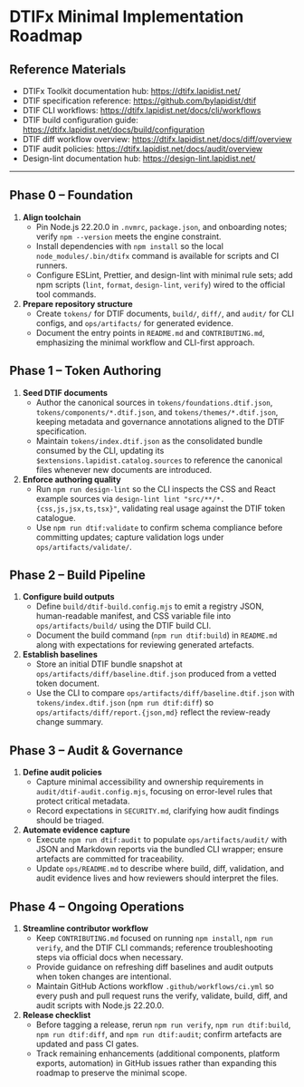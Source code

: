 # DTIFx Minimal Implementation Roadmap

## Reference Materials

- DTIFx Toolkit documentation hub: https://dtifx.lapidist.net/
- DTIF specification reference: https://github.com/bylapidist/dtif
- DTIF CLI workflows: https://dtifx.lapidist.net/docs/cli/workflows
- DTIF build configuration guide: https://dtifx.lapidist.net/docs/build/configuration
- DTIF diff workflow overview: https://dtifx.lapidist.net/docs/diff/overview
- DTIF audit policies: https://dtifx.lapidist.net/docs/audit/overview
- Design-lint documentation hub: https://design-lint.lapidist.net/

---

## Phase 0 – Foundation

1. **Align toolchain**
   - Pin Node.js 22.20.0 in `.nvmrc`, `package.json`, and onboarding notes; verify `npm --version` meets the engine constraint.
   - Install dependencies with `npm install` so the local `node_modules/.bin/dtifx` command is available for scripts and CI runners.
   - Configure ESLint, Prettier, and design-lint with minimal rule sets; add npm scripts (`lint`, `format`, `design-lint`, `verify`) wired to the official tool commands.
2. **Prepare repository structure**
   - Create `tokens/` for DTIF documents, `build/`, `diff/`, and `audit/` for CLI configs, and `ops/artifacts/` for generated evidence.
   - Document the entry points in `README.md` and `CONTRIBUTING.md`, emphasizing the minimal workflow and CLI-first approach.

## Phase 1 – Token Authoring

1. **Seed DTIF documents**
   - Author the canonical sources in `tokens/foundations.dtif.json`, `tokens/components/*.dtif.json`, and `tokens/themes/*.dtif.json`, keeping metadata and governance annotations aligned to the DTIF specification.
   - Maintain `tokens/index.dtif.json` as the consolidated bundle consumed by the CLI, updating its `$extensions.lapidist.catalog.sources` to reference the canonical files whenever new documents are introduced.
2. **Enforce authoring quality**
   - Run `npm run design-lint` so the CLI inspects the CSS and React example sources via `design-lint lint "src/**/*.{css,js,jsx,ts,tsx}"`, validating real usage against the DTIF token catalogue.
   - Use `npm run dtif:validate` to confirm schema compliance before committing updates; capture validation logs under `ops/artifacts/validate/`.

## Phase 2 – Build Pipeline

1. **Configure build outputs**
   - Define `build/dtif-build.config.mjs` to emit a registry JSON, human-readable manifest, and CSS variable file into `ops/artifacts/build/` using the DTIF build CLI.
   - Document the build command (`npm run dtif:build`) in `README.md` along with expectations for reviewing generated artefacts.
2. **Establish baselines**
   - Store an initial DTIF bundle snapshot at `ops/artifacts/diff/baseline.dtif.json` produced from a vetted token document.
   - Use the CLI to compare `ops/artifacts/diff/baseline.dtif.json` with `tokens/index.dtif.json` (`npm run dtif:diff`) so `ops/artifacts/diff/report.{json,md}` reflect the review-ready change summary.

## Phase 3 – Audit & Governance

1. **Define audit policies**
   - Capture minimal accessibility and ownership requirements in `audit/dtif-audit.config.mjs`, focusing on error-level rules that protect critical metadata.
   - Record expectations in `SECURITY.md`, clarifying how audit findings should be triaged.
2. **Automate evidence capture**
   - Execute `npm run dtif:audit` to populate `ops/artifacts/audit/` with JSON and Markdown reports via the bundled CLI wrapper; ensure artefacts are committed for traceability.
   - Update `ops/README.md` to describe where build, diff, validation, and audit evidence lives and how reviewers should interpret the files.

## Phase 4 – Ongoing Operations

1. **Streamline contributor workflow**
   - Keep `CONTRIBUTING.md` focused on running `npm install`, `npm run verify`, and the DTIF CLI commands; reference troubleshooting steps via official docs when necessary.
   - Provide guidance on refreshing diff baselines and audit outputs when token changes are intentional.
   - Maintain GitHub Actions workflow `.github/workflows/ci.yml` so every push and pull request runs the verify, validate, build, diff, and audit scripts with Node.js 22.20.0.
2. **Release checklist**
   - Before tagging a release, rerun `npm run verify`, `npm run dtif:build`, `npm run dtif:diff`, and `npm run dtif:audit`; confirm artefacts are updated and pass CI gates.
   - Track remaining enhancements (additional components, platform exports, automation) in GitHub issues rather than expanding this roadmap to preserve the minimal scope.

